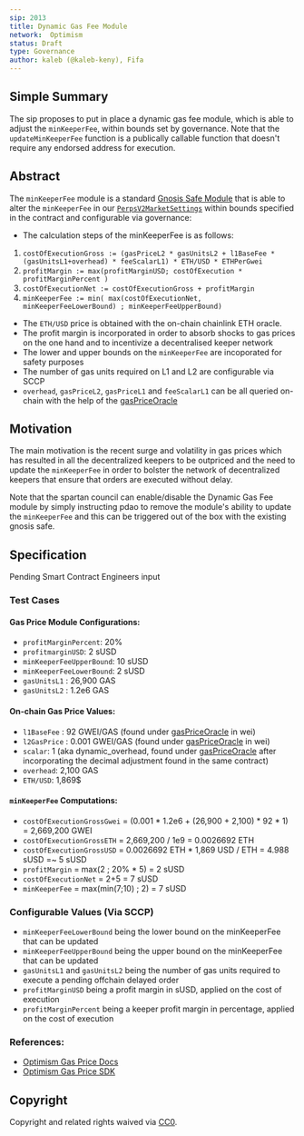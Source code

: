 ```yaml
---
sip: 2013
title: Dynamic Gas Fee Module
network:  Optimism
status: Draft
type: Governance
author: kaleb (@kaleb-keny), Fifa
---
```


## Simple Summary

The sip proposes to put in place a dynamic gas fee module, which is able to adjust the `minKeeperFee`, within bounds set by governance. Note that the `updateMinKeeperFee` function is a publically callable function that doesn't require any endorsed address for execution.

## Abstract

<!--A short (~200 word) description of the proposed change, the abstract should clearly describe the proposed change. This is what *will* be done if the SIP is implemented, not *why* it should be done or *how* it will be done. If the SIP proposes deploying a new contract, write, "we propose to deploy a new contract that will do x".-->

The `minKeeperFee` module is a standard [Gnosis Safe Module](https://help.safe.global/en/articles/4934378-what-is-a-module) that is able to alter the `minKeeperFee` in our [`PerpsV2MarketSettings`](https://optimistic.etherscan.io/address/0x649F44CAC3276557D03223Dbf6395Af65b11c11c) within bounds specified in the contract and configurable via governance:
- The calculation steps of the minKeeperFee is as follows:
 1) `costOfExecutionGross := (gasPriceL2 * gasUnitsL2 + l1BaseFee * (gasUnitsL1+overhead) * feeScalarL1) * ETH/USD * ETHPerGwei`
 2) `profitMargin := max(profitMarginUSD; costOfExecution * profitMarginPercent )`
 3) `costOfExecutionNet := costOfExecutionGross + profitMargin`
 4) `minKeeperFee := min( max(costOfExecutionNet, minKeeperFeeLowerBound) ; minKeeperFeeUpperBound)`
- The `ETH/USD` price is obtained with the on-chain chainlink ETH oracle.  
- The profit margin is incorporated in order to absorb shocks to gas prices on the one hand and to incentivize a decentralised keeper network
- The lower and upper bounds on the `minKeeperFee` are incoporated for safety purposes
- The number of gas units required on L1 and L2 are configurable via SCCP
- `overhead`, `gasPriceL2`, `gasPriceL1` and `feeScalarL1` can be all queried on-chain with the help of the [gasPriceOracle](https://optimistic.etherscan.io/address/0x420000000000000000000000000000000000000F#readContract)

## Motivation

The main motivation is the recent surge and volatility in gas prices which has resulted in all the decentralized keepers to be outpriced and the need to update the `minKeeperFee` in order to bolster the network of decentralized keepers that ensure that orders are executed without delay.

Note that the spartan council can enable/disable the Dynamic Gas Fee module by simply instructing pdao to remove the module's ability to update the `minKeeperFee` and this can be triggered out of the box with the existing gnosis safe. 

## Specification

Pending Smart Contract Engineers input

### Test Cases

#### Gas Price Module Configurations:
- `profitMarginPercent`: 20%
- `profitmarginUSD`: 2 sUSD
- `minKeeperFeeUpperBound`: 10 sUSD
- `minKeeperFeeLowerBound`: 2 sUSD
- `gasUnitsL1` : 26,900 GAS
- `gasUnitsL2` : 1.2e6 GAS

#### On-chain Gas Price Values:
- `l1BaseFee` : 92 GWEI/GAS (found under [gasPriceOracle](https://optimistic.etherscan.io/address/0x420000000000000000000000000000000000000F#readContract) in wei)
- `l2GasPrice` : 0.001 GWEI/GAS (found under [gasPriceOracle](https://optimistic.etherscan.io/address/0x420000000000000000000000000000000000000F#readContract) in wei)
- `scalar`: 1 (aka dynamic_overhead, found under [gasPriceOracle](https://optimistic.etherscan.io/address/0x420000000000000000000000000000000000000F#readContract) after incorporating the decimal adjustment found in the same contract)
- `overhead`: 2,100 GAS
- `ETH/USD`: 1,869$

#### `minKeeperFee` Computations:
- `costOfExecutionGrossGwei` = (0.001 * 1.2e6 + (26,900 + 2,100) * 92 * 1) = 2,669,200 GWEI
- `costOfExecutionGrossETH` = 2,669,200 / 1e9 = 0.0026692 ETH
- `costOfExecutionGrossUSD` = 0.0026692 ETH * 1,869 USD / ETH = 4.988 sUSD =~ 5 sUSD
- `profitMargin` = max(2 ; 20% * 5) = 2 sUSD
- `costOfExecutionNet` = 2+5 = 7 sUSD
- `minKeeperFee` = max(min(7;10) ; 2) = 7 sUSD

### Configurable Values (Via SCCP)

- `minKeeperFeeLowerBound` being the lower bound on the minKeeperFee that can be updated
- `minKeeperFeeUpperBound` being the upper bound on the minKeeperFee that can be updated
- `gasUnitsL1` and `gasUnitsL2` being the number of gas units required to execute a pending offchain delayed order
- `profitMarginUSD` being a profit margin in sUSD, applied on the cost of execution
- `profitMarginPercent` being a keeper profit margin in percentage, applied on the cost of execution

### References:
- [Optimism Gas Price Docs](https://community.optimism.io/docs/developers/build/transaction-fees/#the-l1-data-fee)
- [Optimism Gas Price SDK](https://github.com/ethereum-optimism/optimism-tutorial/tree/main/sdk-estimate-gas)


## Copyright

Copyright and related rights waived via [CC0](https://creativecommons.org/publicdomain/zero/1.0/).
